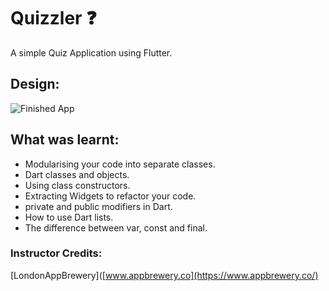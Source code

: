 # Quizzler ❓

A simple Quiz Application using Flutter.

## Design:

![Finished App](https://github.com/londonappbrewery/Images/blob/master/quizzler-demo.gif)

## What was learnt:

- Modularising your code into separate classes.
- Dart classes and objects.
- Using class constructors.
- Extracting Widgets to refactor your code.
- private and public modifiers in Dart.
- How to use Dart lists.
- The difference between var, const and final.

### Instructor Credits:
[LondonAppBrewery]([www.appbrewery.co](https://www.appbrewery.co/)
